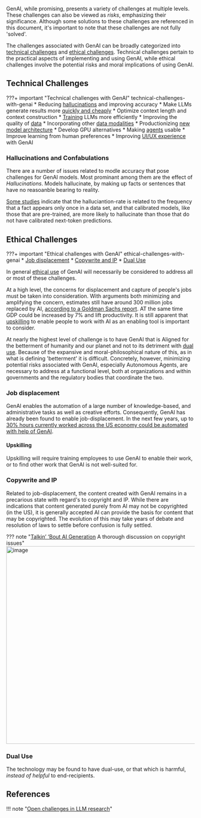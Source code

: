 GenAI, while promising, presents a variety of challenges at multiple levels. These challenges can also be viewed as _risks_, emphasizing their significance. Although some solutions to these challenges are referenced in this document, it's important to note that these challenges are not fully 'solved'. 

The challenges associated with GenAI can be broadly categorized into [technical challenges](#technical-challenges) and [ethical challenges](#ethical-challenges). Technical challenges pertain to the practical aspects of implementing and using GenAI, while ethical challenges involve the potential risks and moral implications of using GenAI. 

## Technical Challenges

???+ important "Technical challenges with GenAI" technical-challenges-with-genai
    * Reducing [hallucinations](#hallucinations) and improving accuracy
    * Make LLMs generate results more [quickly and cheaply](../architectures/generation.md)
    * Optimize context length and context construction
    * [Training](../architectures/training/index.md) LLMs more efficiently 
    * Improving the quality of [data](../data/index.md)
    * Incorporating other [data modalities](../architectures/models/multimodal.md)
    * Productionizing [new model architecture](../architectures/models/developing_architectures.md)
    * Develop GPU alternatives
    * Making [agents](../agents/index.md) usable
    * Improve learning from human preferences
    * Improving [UI/UX experience](../building/front_end.md) with GenAI
    
### Hallucinations and Confabulations

There are a number of issues related to modle accuracy that pose challenges for GenAI models. Most prominant among them are the effect of _Hallucinations_. Models hallucinate, by making up facts or sentences that have no reasoanble bearing to reality.

[Some studies](https://arxiv.org/pdf/2311.14648.pdf) indicate that the halluciantion-rate is related to the frequency that a fact appears only once in a data set, and that calibrated models, like those that are pre-trained, are more likely to hallucinate than those that do not have calibrated next-token predictions.

## Ethical Challenges

???+ important "Ethical challenges with GenAI" ethical-challenges-with-genai
    * [Job displacement](#job-displacement)
    * [Copywrite and IP](#copywrite-and-ip)
    * [Dual Use](#dual-use)

In general [ethical use](../../Using/ethically/index.md) of GenAI will necessarily be considered to address all or most of these challenges.

At a high level, the concerns for displacement and capture of people's jobs must be taken into consideration. With arguments both minimizing and amplifying the concern, estimates still have around 300 million jobs replaced by AI, [according to a Goldman Sachs report](https://www.goldmansachs.com/intelligence/pages/generative-ai-could-raise-global-gdp-by-7-percent.html). AT the same time GDP could be increased by 7% and lift productivity. It is still apparent that [upskilling](#upskilling) to enable people to work with AI as an enabling tool is important to consider.

At nearly the highest level of challenge is to have GenAI that is Aligned for the betterment of humanity and our planet and not to its detriment with [dual use](#dual-use). Because of the expansive and moral-philosophical nature of this, as in what is defining 'betterment' it is difficult. Concretely, however, minimizing potential risks associated with GenAI, especially Autonomous Agents, are necessary to address at a functional level, both at organizations and within governments and the regulatory bodies that coordinate the two.


### Job displacement

GenAI enables the automation of a large number of knowledge-based, and administrative tasks as well as creative efforts. Consequently, GenAI has already been found to enable job-displacement. In the next few years, up to [30% hours currently worked across the US economy could be automated with help of GenAI](https://www.mckinsey.com/mgi/our-research/generative-ai-and-the-future-of-work-in-america). 

#### Upskilling

Upskilling will require training employees to use GenAI to enable their work, or to find other work that GenAI is not well-suited for.

### Copywrite and IP

Related to job-displacement, the content created with GenAI remains in a precarious state with regard's to copyright and IP. While there are indications that content generated purely from AI may not be copyrighted (in the US), it is generally accepted AI can provide the basis for content that may be copyrighted. The evolution of this may take years of debate and resolution of laws to settle before confusion is fully settled.

??? note "[Talkin’ ‘Bout AI Generation](https://papers.ssrn.com/sol3/papers.cfm?abstract_id=4523551) A thorough discussion on copyright issues"
    <img width="529" alt="image" src="https://github.com/ianderrington/genai/assets/76016868/75a1b0e9-7d4b-4db2-a0ee-f18890cce403">


### Dual Use

The technology may be found to have dual-use, or that which is harmful, _instead of helpful_ to end-recipients. 

## References

!!! note "[Open challenges in LLM research](LLMhttps://huyenchip.com/2023/08/16/llm-research-open-challenges.html#5_design_a_new_model_architecture)"